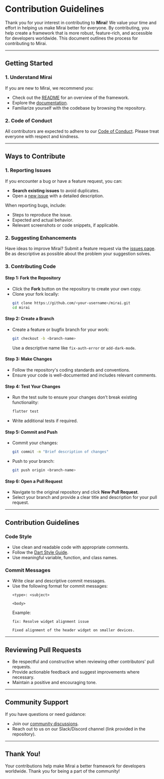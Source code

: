 # Contribution Guidelines

Thank you for your interest in contributing to **Mirai**! We value your time and effort in helping us make Mirai better for everyone. By contributing, you help create a framework that is more robust, feature-rich, and accessible for developers worldwide. This document outlines the process for contributing to Mirai.

---

## Getting Started

### 1. **Understand Mirai**
If you are new to Mirai, we recommend you:
- Check out the [README](./README.md) for an overview of the framework.
- Explore the [documentation](https://docs.buildmirai.dev/).
- Familiarize yourself with the codebase by browsing the repository.

### 2. **Code of Conduct**
All contributors are expected to adhere to our [Code of Conduct](./CODE_OF_CONDUCT.md). Please treat everyone with respect and kindness.

---

## Ways to Contribute

### 1. **Reporting Issues**
If you encounter a bug or have a feature request, you can:
- **Search existing issues** to avoid duplicates.
- Open a [new issue](https://github.com/BuildMirai/mirai/issues) with a detailed description.

When reporting bugs, include:
- Steps to reproduce the issue.
- Expected and actual behavior.
- Relevant screenshots or code snippets, if applicable.

### 2. **Suggesting Enhancements**
Have ideas to improve Mirai? Submit a feature request via the [issues page](https://github.com/BuildMirai/mirai/issues). Be as descriptive as possible about the problem your suggestion solves.

### 3. **Contributing Code**

#### Step 1: Fork the Repository
- Click the **Fork** button on the repository to create your own copy.
- Clone your fork locally:
  ```bash
  git clone https://github.com/<your-username>/mirai.git
  cd mirai
  ```

#### Step 2: Create a Branch
- Create a feature or bugfix branch for your work:
  ```bash
  git checkout -b <branch-name>
  ```
  Use a descriptive name like `fix-auth-error` or `add-dark-mode`.

#### Step 3: Make Changes
- Follow the repository's coding standards and conventions.
- Ensure your code is well-documented and includes relevant comments.

#### Step 4: Test Your Changes
- Run the test suite to ensure your changes don’t break existing functionality:
  ```bash
  flutter test
  ```
- Write additional tests if required.

#### Step 5: Commit and Push
- Commit your changes:
  ```bash
  git commit -m "Brief description of changes"
  ```
- Push to your branch:
  ```bash
  git push origin <branch-name>
  ```

#### Step 6: Open a Pull Request
- Navigate to the original repository and click **New Pull Request**.
- Select your branch and provide a clear title and description for your pull request.

---

## Contribution Guidelines

### Code Style
- Use clean and readable code with appropriate comments.
- Follow the [Dart Style Guide](https://dart.dev/guides/language/effective-dart/style).
- Use meaningful variable, function, and class names.

### Commit Messages
- Write clear and descriptive commit messages.
- Use the following format for commit messages:
  ```
  <type>: <subject>

  <body>
  ```
  Example:
  ```
  fix: Resolve widget alignment issue

  Fixed alignment of the header widget on smaller devices.
  ```

---

## Reviewing Pull Requests
- Be respectful and constructive when reviewing other contributors' pull requests.
- Provide actionable feedback and suggest improvements where necessary.
- Maintain a positive and encouraging tone.

---

## Community Support

If you have questions or need guidance:
- Join our [community discussions](https://github.com/BuildMirai/mirai/discussions).
- Reach out to us on our Slack/Discord channel (link provided in the repository).

---

## Thank You!

Your contributions help make Mirai a better framework for developers worldwide. Thank you for being a part of the community!
